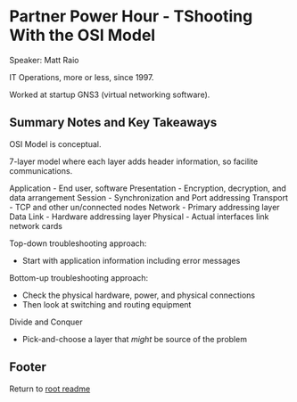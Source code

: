 # Partner Power Hour - TShooting With the OSI Model

Speaker: Matt Raio

IT Operations, more or less, since 1997.

Worked at startup GNS3 (virtual networking software).

## Summary Notes and Key Takeaways

OSI Model is conceptual.

7-layer model where each layer adds header information, so facilite communications.

Application - End user, software
Presentation - Encryption, decryption, and data arrangement
Session - Synchronization and Port addressing
Transport - TCP and other un/connected nodes
Network - Primary addressing layer
Data Link - Hardware addressing layer
Physical - Actual interfaces link network cards

Top-down troubleshooting approach:

- Start with application information including error messages

Bottom-up troubleshooting approach:

- Check the physical hardware, power, and physical connections
- Then look at switching and routing equipment

Divide and Conquer

- Pick-and-choose a layer that *might* be source of the problem


## Footer

Return to [root readme](../README.html)
